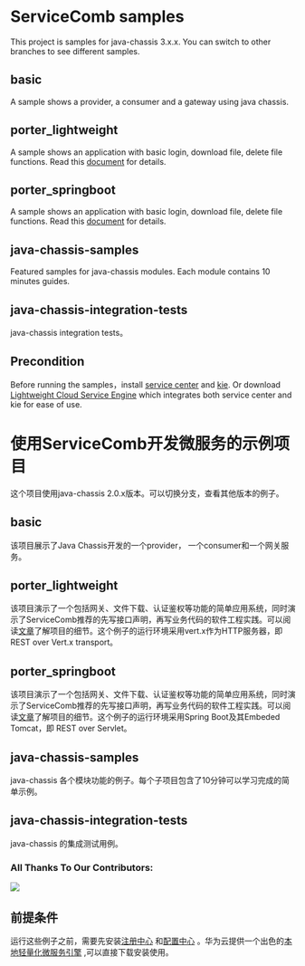 # ServiceComb samples

This project is samples for java-chassis 3.x.x. You can switch to other branches to see different samples.

## basic
A sample shows a provider, a consumer and a gateway using java chassis. 

## porter_lightweight
A sample shows an application with basic login, download file, delete file functions. Read this [document](https://servicecomb.apache.org/references/java-chassis/zh_CN/featured-topics/application-porter.html) for details.

## porter_springboot
A sample shows an application with basic login, download file, delete file functions. Read this [document](https://servicecomb.apache.org/references/java-chassis/zh_CN/featured-topics/application-porter.html) for details.

## java-chassis-samples
Featured samples for java-chassis modules. Each module contains 10 minutes guides.

## java-chassis-integration-tests
java-chassis integration tests。 

## Precondition

Before running the samples，install [service center](https://github.com/apache/servicecomb-service-center) and [kie](https://github.com/apache/servicecomb-kie). Or download [Lightweight Cloud Service Engine](https://support.huaweicloud.com/devg-cse/cse_devg_0036.html) which integrates both service center and kie for ease of use.

# 使用ServiceComb开发微服务的示例项目

这个项目使用java-chassis 2.0.x版本。可以切换分支，查看其他版本的例子。

## basic
该项目展示了Java Chassis开发的一个provider， 一个consumer和一个网关服务。 

## porter_lightweight
该项目演示了一个包括网关、文件下载、认证鉴权等功能的简单应用系统，同时演示了ServiceComb推荐的先写接口声明，再写业务代码的软件工程实践。可以阅读[文章](https://servicecomb.apache.org/references/java-chassis/zh_CN/featured-topics/application-porter.html)了解项目的细节。这个例子的运行环境采用vert.x作为HTTP服务器，即 REST
over Vert.x transport。

## porter_springboot
该项目演示了一个包括网关、文件下载、认证鉴权等功能的简单应用系统，同时演示了ServiceComb推荐的先写接口声明，再写业务代码的软件工程实践。可以阅读[文章](https://servicecomb.apache.org/references/java-chassis/zh_CN/featured-topics/application-porter.html)了解项目的细节。这个例子的运行环境采用Spring Boot及其Embeded Tomcat，即
REST over Servlet。

## java-chassis-samples
java-chassis 各个模块功能的例子。每个子项目包含了10分钟可以学习完成的简单示例。

## java-chassis-integration-tests
java-chassis 的集成测试用例。 

### All Thanks To Our Contributors:
<a href="https://github.com/liubao68/servicecomb-samples/graphs/contributors">
  <img src="https://contrib.rocks/image?repo=liubao68/servicecomb-samples" />
</a>

## 前提条件

运行这些例子之前，需要先安装[注册中心](https://github.com/apache/servicecomb-service-center) 和[配置中心](https://github.com/apache/servicecomb-kie) 。华为云提供一个出色的[本地轻量化微服务引擎](https://support.huaweicloud.com/devg-cse/cse_devg_0036.html) ,可以直接下载安装使用。

